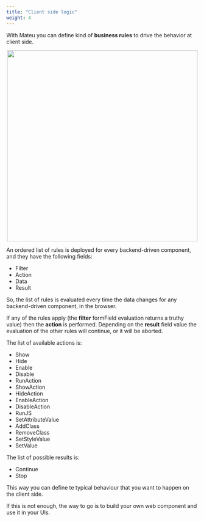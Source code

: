 ```yaml
---
title: "Client side logic"
weight: 4
---
```


With Mateu you can define kind of **business rules** to drive the behavior at client side. 

<p align="center"><img src="../../../images/arch-overall-8.svg" width="500"/></p>

An ordered list of rules is deployed for every 
backend-driven component, and they have the following fields:

- Filter
- Action
- Data
- Result


So, the list of rules is evaluated every time the data changes for any backend-driven component, in the browser.

If any of the rules apply (the **filter** formField evaluation returns a truthy value) then the **action** is performed. 
Depending on the **result** field value the evaluation of the other rules will continue, or it will be aborted.

The list of available actions is:

- Show
- Hide
- Enable
- Disable 
- RunAction
- ShowAction
- HideAction
- EnableAction
- DisableAction
- RunJS
- SetAttributeValue
- AddClass
- RemoveClass
- SetStyleValue
- SetValue


The list of possible results is:

- Continue
- Stop


This way you can define te typical behaviour that you want to happen on the client side.

If this is not enough, the way to go is to build your own web component and use it in your UIs.
